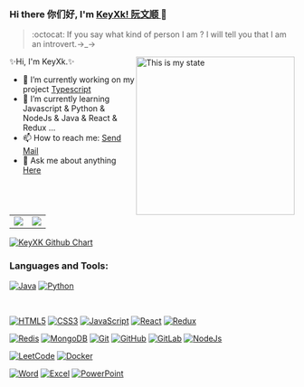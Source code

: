 

### Hi there 你们好, I'm [KeyXk! 阮文顺 ](https://github.com/thuankxk2701) 👋

> :octocat: If you say what kind of person I am ? I will tell you that I am an introvert.→_→

<img align="right" alt="This is my state" src="https://media.giphy.com/media/836HiJc7pgzy8iNXCn/giphy.gif" width="280"/>

✨Hi, I'm KeyXk.✨

- 🔭 I’m currently working on my project [Typescript](https://github.com/thuankxk2701/Typescript)
- 🌱 I’m currently learning Javascript & Python & NodeJs & Java & React & Redux ...
- 📫 How to reach me: [Send Mail](mailto:ttctde@gmail.com)
- 💬 Ask me about anything [Here](https://github.com/thuankxk2701/InterfaceProfile/issues)
<br />


<table border="0">
    <tr>
        <td><center><img align="center" src="https://github-readme-stats.vercel.app/api?username=thuankxk2701&show_icons=true&count_private=true&hide_title=true&theme=cobalt"></center></td>
        <td><center> <img align="center" src="https://github-readme-stats.vercel.app/api/top-langs/?username=thuankxk2701&langs_count=8&theme=merko&count_private=true&layout=compact&hide=css,CoffeeScript" /></center></td>
    </tr>
</table>
<a href="https://github.com/thuankxk2701"><img src="https://ghchart.rshah.org/409ba5/thuankxk2701" alt="KeyXK Github Chart" /></a>


### Languages and Tools:

[![Java](https://img.shields.io/badge/Java-orange?style=flat&logo=java&logoColor=white&https://github.com/thuankxk2701)](https://github.com/thuankxk2701) 
[![Python](https://img.shields.io/badge/Python-3776ab?style=flat&logo=Python&logoColor=white&link=https://github.com/thuankxk2701)](https://github.com/thuankxk2701) 

<br>

[![HTML5](https://img.shields.io/badge/-HTML5-E34F26?style=flat&logo=html5&logoColor=white&link=https://github.com/thuankxk2701)](https://github.com/thuankxk2701) 
[![CSS3](https://img.shields.io/badge/-CSS3-1572B6?style=flat&logo=css3&link=https://github.com/thuankxk2701)](https://github.com/thuankxk2701) 
[![JavaScript](https://img.shields.io/badge/-JavaScript-black?style=flat&logo=javascript&link=https://github.com/thuankxk2701)](https://github.com/thuankxk2701) 
[![React](https://img.shields.io/badge/React-grey?style=flat&logo=React&logoColor=61dafb&https://github.com/thuankxk2701)](https://github.com/thuankxk2701) 
[![Redux](https://img.shields.io/badge/Redux-593d88?style=flat&logo=Redux&logoColor=white&https://github.com/thuankxk2701)](https://github.com/thuankxk2701) 
<br>

[![Redis](https://img.shields.io/badge/-Redis-black?style=flat&logo=redis&link=https://github.com/thuankxk2701)](https://github.com/thuankxk2701) 
[![MongoDB](https://img.shields.io/badge/MongoDB-cccccc?style=flat&logo=mongodb&logoColor=00ED64&https://github.com/thuankxk2701)](https://github.com/thuankxk2701) 
[![Git](https://img.shields.io/badge/-Git-black?style=flat&logo=git&link=https://github.com/thuankxk2701)](https://github.com/thuankxk2701) 
[![GitHub](https://img.shields.io/badge/-GitHub-181717?style=flat&logo=github&link=https://github.com/thuankxk2701)](https://github.com/thuankxk2701)
[![GitLab](https://img.shields.io/badge/-GitLab-FCA121?style=flat&logo=gitlab&link=https://github.com/thuankxk2701)](https://gitlab.com/thuankxk2701) 
[![NodeJs](https://img.shields.io/badge/NodeJs-1cb800?style=flat&logo=nodeJs&logoColor=white&https://github.com/thuankxk2701)](https://github.com/thuankxk2701) 
<br>

[![LeetCode](https://img.shields.io/badge/-LeetCode-02569B?style=flat&logo=leetCode&link=https://github.com/thuankxk2701)](https://leetcode.com/keyxk)
[![Docker](https://img.shields.io/badge/-Docker-black?style=flat&logo=docker&link=https://github.com/thuankxk2701)](https://hub.docker.com/u/keyxk)
<br>

[![Word](https://img.shields.io/badge/-Microsoft%20Word-164ead?style=flat&logo=microsoft%20word)](https://github.com/thuankxk2701)
[![Excel](https://img.shields.io/badge/-Microsoft%20Excel-026f39?style=flat&logo=microsoft%20excel)](https://github.com/thuankxk2701)
[![PowerPoint](https://img.shields.io/badge/-Microsoft%20PowerPoint-b9361a?style=flat&logo=microsoft%20powerpoint)](https://github.com/thuankxk2701)

